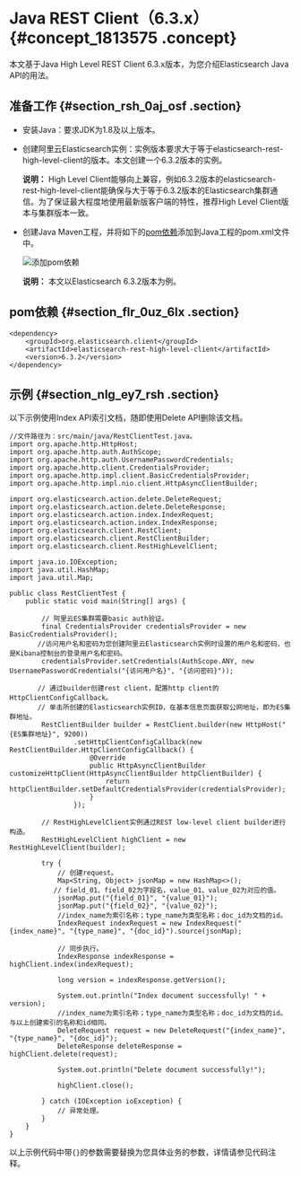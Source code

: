 # Java REST Client（6.3.x） {#concept_1813575 .concept}

本文基于Java High Level REST Client 6.3.x版本，为您介绍Elasticsearch Java API的用法。

## 准备工作 {#section_rsh_0aj_osf .section}

-   安装Java：要求JDK为1.8及以上版本。
-   创建阿里云Elasticsearch实例：实例版本要求大于等于elasticsearch-rest-high-level-client的版本。本文创建一个6.3.2版本的实例。

    **说明：** High Level Client能够向上兼容，例如6.3.2版本的elasticsearch-rest-high-level-client能确保与大于等于6.3.2版本的Elasticsearch集群通信。为了保证最大程度地使用最新版客户端的特性，推荐High Level Client版本与集群版本一致。

-   创建Java Maven工程，并将如下的[pom依赖](#section_flr_0uz_6lx)添加到Java工程的pom.xml文件中。

    ![添加pom依赖](http://static-aliyun-doc.oss-cn-hangzhou.aliyuncs.com/assets/img/1435822/156756731356770_zh-CN.png)

    **说明：** 本文以Elasticsearch 6.3.2版本为例。


## pom依赖 {#section_flr_0uz_6lx .section}

``` {#codeblock_sd3_6na_mi8}
<dependency>
    <groupId>org.elasticsearch.client</groupId>
    <artifactId>elasticsearch-rest-high-level-client</artifactId>
    <version>6.3.2</version>
</dependency>
```

## 示例 {#section_nlg_ey7_rsh .section}

以下示例使用Index API索引文档，随即使用Delete API删除该文档。

``` {#codeblock_nvp_wm3_8pg}
//文件路径为：src/main/java/RestClientTest.java。
import org.apache.http.HttpHost;
import org.apache.http.auth.AuthScope;
import org.apache.http.auth.UsernamePasswordCredentials;
import org.apache.http.client.CredentialsProvider;
import org.apache.http.impl.client.BasicCredentialsProvider;
import org.apache.http.impl.nio.client.HttpAsyncClientBuilder;

import org.elasticsearch.action.delete.DeleteRequest;
import org.elasticsearch.action.delete.DeleteResponse;
import org.elasticsearch.action.index.IndexRequest;
import org.elasticsearch.action.index.IndexResponse;
import org.elasticsearch.client.RestClient;
import org.elasticsearch.client.RestClientBuilder;
import org.elasticsearch.client.RestHighLevelClient;

import java.io.IOException;
import java.util.HashMap;
import java.util.Map;

public class RestClientTest {
    public static void main(String[] args) {

        // 阿里云ES集群需要basic auth验证。
        final CredentialsProvider credentialsProvider = new BasicCredentialsProvider();
       //访问用户名和密码为您创建阿里云Elasticsearch实例时设置的用户名和密码，也是Kibana控制台的登录用户名和密码。
        credentialsProvider.setCredentials(AuthScope.ANY, new UsernamePasswordCredentials("{访问用户名}", "{访问密码}"));

       // 通过builder创建rest client，配置http client的HttpClientConfigCallback。
       // 单击所创建的Elasticsearch实例ID，在基本信息页面获取公网地址，即为ES集群地址。
        RestClientBuilder builder = RestClient.builder(new HttpHost("{ES集群地址}", 9200))
                .setHttpClientConfigCallback(new RestClientBuilder.HttpClientConfigCallback() {
                    @Override
                    public HttpAsyncClientBuilder customizeHttpClient(HttpAsyncClientBuilder httpClientBuilder) {
                        return httpClientBuilder.setDefaultCredentialsProvider(credentialsProvider);
                    }
                });

        // RestHighLevelClient实例通过REST low-level client builder进行构造。
        RestHighLevelClient highClient = new RestHighLevelClient(builder);

        try {
            // 创建request。
            Map<String, Object> jsonMap = new HashMap<>();
           // field_01、field_02为字段名，value_01、value_02为对应的值。
            jsonMap.put("{field_01}", "{value_01}");
            jsonMap.put("{field_02}", "{value_02}");
            //index_name为索引名称；type_name为类型名称；doc_id为文档的id。       
            IndexRequest indexRequest = new IndexRequest("{index_name}", "{type_name}", "{doc_id}").source(jsonMap);

            // 同步执行。
            IndexResponse indexResponse = highClient.index(indexRequest);

            long version = indexResponse.getVersion();

            System.out.println("Index document successfully! " + version);
            //index_name为索引名称；type_name为类型名称；doc_id为文档的id。与以上创建索引的名称和id相同。
            DeleteRequest request = new DeleteRequest("{index_name}", "{type_name}", "{doc_id}");
            DeleteResponse deleteResponse = highClient.delete(request);

            System.out.println("Delete document successfully!");

            highClient.close();

        } catch (IOException ioException) {
            // 异常处理。
        }
    }
}
```

以上示例代码中带`{}`的参数需要替换为您具体业务的参数，详情请参见代码注释。

